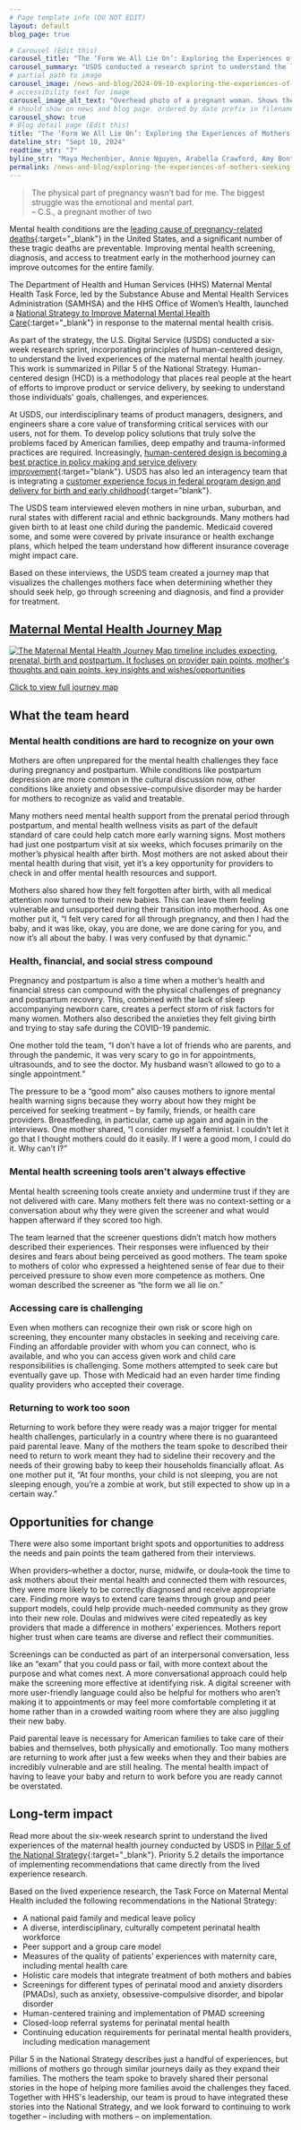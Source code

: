 ```yaml
---
# Page template info (DO NOT EDIT)
layout: default
blog_page: true

# Carousel (Edit this)
carousel_title: "The ‘Form We All Lie On’: Exploring the Experiences of Mothers Seeking Mental Health Care"
carousel_summary: "USDS conducted a research sprint to understand the lived experiences of the maternal mental health journey."
# partial path to image
carousel_image: /news-and-blog/2024-09-10-exploring-the-experiences-of-mothers-seeking-mental-health-care/2024-09-10-exploring-the-experiences-of-mothers-seeking-mental-health-care.jpg
# accessibility text for image
carousel_image_alt_text: "Overhead photo of a pregnant woman. Shows the top of her head, stomach, and a blanket covering her crossed legs in seated position"
# should show on news and blog page. ordered by date prefix in filename
carousel_show: true
# Blog detail page (Edit this)
title: "The ‘Form We All Lie On’: Exploring the Experiences of Mothers Seeking Mental Health Care"
dateline_str: "Sept 10, 2024"
readtime_str: "7"
byline_str: "Maya Mechenbier, Annie Nguyen, Arabella Crawford, Amy Bontrager, Elana Shneyer, Whitney Robinson"
permalink: /news-and-blog/exploring-the-experiences-of-mothers-seeking-mental-health-care
---
```




<blockquote class="pullquote" markdown="1">
The physical part of pregnancy wasn’t bad for me. The biggest struggle was the emotional and mental part.
  <footer>– C.S., a pregnant mother of two
  </footer>
  </blockquote>



Mental health conditions are the [leading cause of pregnancy-related deaths](https://www.cdc.gov/media/releases/2022/p0919-pregnancy-related-deaths.html){:target="_blank"} in the United States, and a significant number of these tragic deaths are preventable. Improving mental health screening, diagnosis, and access to treatment early in the motherhood journey can improve outcomes for the entire family.

The Department of Health and Human Services (HHS) Maternal Mental Health Task Force, led by the Substance Abuse and Mental Health Services Administration (SAMHSA) and the HHS Office of Women’s Health, launched a [National Strategy to Improve Maternal Mental Health Care](https://www.hhs.gov/about/news/2024/05/14/biden-harris-administration-announces-maternal-mental-health-task-force-national-strategy-improve-maternal-mental-health-care-amid-urgent-public-health-crisis.html){:target="_blank"} in response to the maternal mental health crisis.

As part of the strategy, the U.S. Digital Service (USDS) conducted a six-week research sprint, incorporating principles of human-centered design, to understand the lived experiences of the maternal mental health journey. This work is summarized in Pillar 5 of the National Strategy. Human-centered design (HCD) is a methodology that places real people at the heart of efforts to improve product or service delivery, by seeking to understand those individuals' goals, challenges, and experiences. 

At USDS, our interdisciplinary teams of product managers, designers, and engineers share a core value of transforming critical services with our users, not for them. To develop policy solutions that truly solve the problems faced by American families, deep empathy and trauma-informed practices are required. Increasingly, [human-centered design is becoming a best practice in policy making and service delivery improvement](https://www.performance.gov/cx/hcd/){:target="blank"}. USDS has also led an interagency team that is integrating a [customer experience focus in federal program design and delivery for birth and early childhood](https://www.performance.gov/cx/life-experiences/having-a-child-and-early-childhood/){:target="blank"}.

The USDS team interviewed eleven mothers in nine urban, suburban, and rural states with different racial and ethnic backgrounds. Many mothers had given birth to at least one child during the pandemic. Medicaid covered some, and some were covered by private insurance or health exchange plans, which helped the team understand how different insurance coverage might impact care. 

Based on these interviews, the USDS team created a journey map that visualizes the challenges mothers face when determining whether they should seek help, go through screening and diagnosis, and find a provider for treatment.



## [Maternal Mental Health Journey Map](2024-09-10-exploring-the-experiences-of-mothers-seeking-mental-health-care/2024-09-10-exploring-the-experiences-of-mothers-seeking-mental-health-care-map3.jpg)

[![The Maternal Mental Health Journey Map timeline includes expecting, prenatal, birth and postpartum. It focluses on provider pain points, mother's thoughts and pain points, key insights and wishes/opportunities](2024-09-10-exploring-the-experiences-of-mothers-seeking-mental-health-care/2024-09-10-exploring-the-experiences-of-mothers-seeking-mental-health-care-map3.jpg)](2024-09-10-exploring-the-experiences-of-mothers-seeking-mental-health-care/MMH.Research.Journey.2024.pdf)

[Click to view full journey map](2024-09-10-exploring-the-experiences-of-mothers-seeking-mental-health-care/MMH.Research.Journey.2024.pdf)


## What the team heard

### Mental health conditions are hard to recognize on your own   

Mothers are often unprepared for the mental health challenges they face during pregnancy and postpartum. While conditions like postpartum depression are more common in the cultural discussion now, other conditions like anxiety and obsessive-compulsive disorder may be harder for mothers to recognize as valid and treatable. 

Many mothers need mental health support from the prenatal period through postpartum, and mental health wellness visits as part of the default standard of care could help catch more early warning signs. Most mothers had just one postpartum visit at six weeks, which focuses primarily on the mother’s physical health after birth. Most mothers are not asked about their mental health during that visit, yet it’s a key opportunity for providers to check in and offer mental health resources and support.

Mothers also shared how they felt forgotten after birth, with all medical attention now turned to their new babies. This can leave them feeling vulnerable and unsupported during their transition into motherhood. As one mother put it, “I felt very cared for all through pregnancy, and then I had the baby, and it was like, okay, you are done, we are done caring for you, and now it’s all about the baby. I was very confused by that dynamic.”

### Health, financial, and social stress compound   

Pregnancy and postpartum is also a time when a mother’s health and financial stress can compound with the physical challenges of pregnancy and postpartum recovery. This, combined with the lack of sleep accompanying newborn care, creates a perfect storm of risk factors for many women. Mothers also described the anxieties they felt giving birth and trying to stay safe during the COVID-19 pandemic. 

One mother told the team, “I don’t have a lot of friends who are parents, and through the pandemic, it was very scary to go in for appointments, ultrasounds, and to see the doctor. My husband wasn’t allowed to go to a single appointment.”

The pressure to be a “good mom” also causes mothers to ignore mental health warning signs because they worry about how they might be perceived for seeking treatment – by family, friends, or health care providers. Breastfeeding, in particular, came up again and again in the interviews. One mother shared, “I consider myself a feminist. I couldn’t let it go that I thought mothers could do it easily. If I were a good mom, I could do it. Why can’t I?”

### Mental health screening tools aren't always effective   

Mental health screening tools create anxiety and undermine trust if they are not delivered with care. Many mothers felt there was no context-setting or a conversation about why they were given the screener and what would happen afterward if they scored too high.

The team learned that the screener questions didn’t match how mothers described their experiences. Their responses were influenced by their desires and fears about being perceived as good mothers. The team spoke to mothers of color who expressed a heightened sense of fear due to their perceived pressure to show even more competence as mothers. One woman described the screener as “the form we all lie on.” 

### Accessing care is challenging

Even when mothers can recognize their own risk or score high on screening, they encounter many obstacles in seeking and receiving care. Finding an affordable provider with whom you can connect, who is available, and who you can access given work and child care responsibilities is challenging. Some mothers attempted to seek care but eventually gave up. Those with Medicaid had an even harder time finding quality providers who accepted their coverage.

### Returning to work too soon   

Returning to work before they were ready was a major trigger for mental health challenges, particularly in a country where there is no guaranteed paid parental leave. Many of the mothers the team spoke to described their need to return to work meant they had to sideline their recovery and the needs of their growing baby to keep their households financially afloat. As one mother put it, “At four months, your child is not sleeping, you are not sleeping enough, you’re a zombie at work, but still expected to show up in a certain way.” 




## Opportunities for change

There were also some important bright spots and opportunities to address the needs and pain points the team gathered from their interviews. 

When providers–whether a doctor, nurse, midwife, or doula–took the time to ask mothers about their mental health and connected them with resources, they were more likely to be correctly diagnosed and receive appropriate care. Finding more ways to extend care teams through group and peer support models, could help provide much-needed community as they grow into their new role. Doulas and midwives were cited repeatedly as key providers that made a difference in mothers’ experiences. Mothers report higher trust when care teams are diverse and reflect their communities. 

Screenings can be conducted as part of an interpersonal conversation, less like an “exam” that you could pass or fail, with more context about the purpose and what comes next. A more conversational approach could help make the screening more effective at identifying risk. A digital screener with more user-friendly language could also be helpful for mothers who aren’t making it to appointments or may feel more comfortable completing it at home rather than in a crowded waiting room where they are also juggling their new baby. 

Paid parental leave is necessary for American families to take care of their babies and themselves, both physically and emotionally. Too many mothers are returning to work after just a few weeks when they and their babies are incredibly vulnerable and are still healing. The mental health impact of having to leave your baby and return to work before you are ready cannot be overstated. 



## Long-term impact

Read more about the six-week research sprint to understand the lived experiences of the maternal health journey conducted by USDS in [Pillar 5 of the National Strategy](https://www.samhsa.gov/sites/default/files/mmh-strategy.pdf){:target="_blank"}. Priority 5.2 details the importance of implementing recommendations that came directly from the lived experience research. 

Based on the lived experience research, the Task Force on Maternal Mental Health included the following recommendations in the National Strategy:

- A national paid family and medical leave policy
- A diverse, interdisciplinary, culturally competent perinatal health workforce 
- Peer support and a group care model 
- Measures of the quality of patients’ experiences with maternity care, including mental health care 
- Holistic care models that integrate treatment of both mothers and babies 
- Screenings for different types of perinatal mood and anxiety disorders (PMADs), such as anxiety, obsessive-compulsive disorder, and bipolar disorder 
- Human-centered training and implementation of PMAD screening 
- Closed-loop referral systems for perinatal mental health 
- Continuing education requirements for perinatal mental health providers, including medication management 

Pillar 5 in the National Strategy describes just a handful of experiences, but millions of mothers go through similar journeys daily as they expand their families. The mothers the team spoke to bravely shared their personal stories in the hope of helping more families avoid the challenges they faced. Together with HHS's leadership, our team is proud to have integrated these stories into the National Strategy, and we look forward to continuing to work together – including with mothers – on implementation. 
